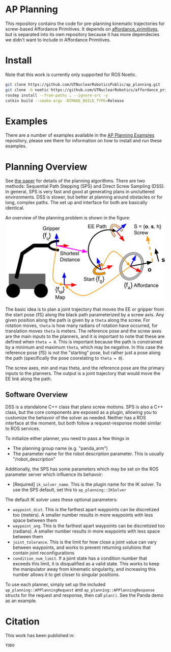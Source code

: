 # AP Planning
This repository contains the code for pre-planning kinematic trajectories for screw-based Affordance Primitives. It depends on [affordance_primitives](https://github.com/UTNuclearRobotics/affordance_primitives), but is separated into its own repository because it has more dependecies we didn't want to include in Affordance Primitives. 

# Install
Note that this work is currently only supported for ROS Noetic.
```sh
git clone https://github.com/UTNuclearRoboticsPublic/ap_planning.git
git clone -b noetic https://github.com/UTNuclearRobotics/affordance_primitives.git
rosdep install --from-paths . --ignore-src -y
catkin build --cmake-args -DCMAKE_BUILD_TYPE=Release
```

# Examples
There are a number of examples available in the [AP Planning Examples](https://github.com/UTNuclearRoboticsPublic/ap_planning_examples) repository, please see there for information on how to install and run these examples.

# Planning Overview
See [the paper](#citation) for details of the planning algorithms. There are two methods: Sequential Path Stepping (SPS) and Direct Screw Sampling (DSS). In general, SPS is very fast and good at generating plans in uncluttered environments. DSS is slower, but better at planning around obstacles or for long, complex paths. The set up and interface for both are basically identical. 

An overview of the planning problem is shown in the figure:
![planning_overview](doc/AP_Planning_Frames.png "AP Planning Frames")

The basic idea is to plan a joint trajectory that moves the EE or gripper from the start pose {fS} along the black path parameterized by a screw axis. Any given position along the path is given by a `theta` along the screw. For rotation moves, `theta` is how many radians of rotation have occurred, for translation moves `theta` is meters. The reference pose and the screw axes are the main inputs to the planners, and it is important to note that these are defined when `theta = 0`. This is important because the path is constrained by a minimum and maximum `theta`, which may be negative. In this case the reference pose {fS} is not the "starting" pose, but rather just a pose along the path (specifically the pose coorelating to `theta = 0`). 

The screw axes, min and max theta, and the reference pose are the primary inputs to the planners. The output is a joint trajectory that would move the EE link along the path. 

## Software Overview
DSS is a standalone C++ class that plans screw motions. SPS is also a C++ class, but the core components are exposed as a plugin, allowing you to customize the behavoir of the solver as needed. Neither has a ROS interface at the moment, but both follow a request-response model similar to ROS services. 

To initialize either planner, you need to pass a few things in
  - The planning group name (e.g. "panda_arm")
  - The parameter name for the robot description parameter. This is usually "/robot_description"

Additionally, the SPS has some parameters which may be set on the ROS parameter server which influence its behavoir:
  - [Required] `ik_solver_name`. This is the plugin name for the IK solver. To use the SPS default, set this to `ap_planning::IKSolver`

The default IK solver uses these optional parameters:
  - `waypoint_dist`. This is the farthest apart waypoints can be discretized too (meters). A smaller number results in more waypoints with less space between them
  - `waypoint_ang`. This is the farthest apart waypoints can be discretized too (radians). A smaller number results in more waypoints with less space between them
  - `joint_tolerance`. This is the limit for how close a joint value can vary between waypoints, and works to prevent returning solutions that contain joint reconfigurations
  - `condition_num_limit`. If a joint state has a condition number that exceeds this limit, it is disqualified as a valid state. This works to keep the manipulator away from kinematic singularity, and increasing this number allows it to get closer to singular positions.

To use each planner, simply set up the included `ap_planning::APPlanningRequest` and `ap_planning::APPlanningResponse` structs for the request and response, then call `plan()`. See the Panda demo as an example.

# Citation
This work has been published in:
```sh
TODO
```
